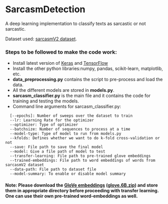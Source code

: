 # SarcasmDetection
A deep learning implementation to classify texts as sarcastic or not sarcastic.

Dataset used: [sarcasmV2 dataset](https://nlds.soe.ucsc.edu/sarcasm2).

### Steps to be followed to make the code work:
* Install latest version of [Keras](https://keras.io/) and [TensorFlow](https://www.tensorflow.org/install/)
* Install the other python libraries:numpy, pandas, scikit-learn, matplotlib, etc.
* **data_preprocessing.py** contains the script to pre-process and load the data.
* All the different models are stored in **models.py**.
* **sarcasm_classifier.py** is the main file and it contains the code for training and testing the models.
* Command line arguments for sarcasm_classifier.py:
```
  [--epochs]: Number of sweeps over the dataset to train
  --lr: Learning Rate for the optimizer
  --optimizer: Type of optimizer
  --batchsize: Number of sequences to process at a time
  --model-type: Type of model to run from models.py
  --kfolds: Defines whether we want to do k-fold cross-validation or not
  --save: File path to save the final model
  --model: Give a file path of model to test
  --transfer-learning: File path to pre-trained glove embeddings
  --trained-embeddings: File path to word embeddings of words from sarcasmV2 dataset
  --data-path: File path to dataset file
  --model-summary: To enable or disable model summary
```

#### Note: Please download the [GloVe embeddings](https://nlp.stanford.edu/projects/glove/) ([glove.6B.zip](http://nlp.stanford.edu/data/glove.6B.zip)) and store them in appropriate directory before proceeding with transfer learning. One can use their own pre-trained word-embeddings as well.

